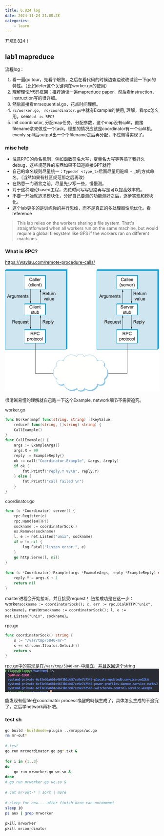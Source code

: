 ```yaml
---
title: 6.824 log 
date: 2024-11-24 21:00:28
categories:
	- learn
---
```


开坑6.824！

## lab1 mapreduce 

流程log：
1. 看一遍go tour，先看个眼熟，之后在看代码的时候边查边改改试验一下go的特性。（比如defer这个关键词在worker.go的使用）
2. 理解理论/代码框架：推荐通读一遍mapreduce paper，然后看instruction，instruction写的很详细。
3. 然后直接看mrsequential.go，花点时间理解。
4. `rc/worker.go`， `rc/coordinator.go`中就有Example的使用, 理解，看rpc怎么用。see`What is RPC? `
5. init coordinator, 分配map任务，分配参数，这个map没有split，直接filename拿来做成一个task，理想的情况应该是coordinator有一个split机，evenly split后output出一个个filename之后再分配，不过懒得实现了。

### misc help
* 注意RPC的命名机制，例如函数签名大写，变量名大写等等搞了我好久debug，这些规范性的东西如果不知道直接GPT就行
* 自己的命名规则尽量统一：`Typedef <type_t>`后面尽量用驼峰 + _t的方式命名。（当然如果有社区规范那之后再改）
* 在熟悉一门语言之前，尽量先少写一些，慢慢测。 
* 对于这种理论based工程，先花时间写写思路再写是可以提高效率的。
* 不要一开始就追求模块化，分好自己要测的功能测好之后，逐步实现和模块化。
* 这个lab更多的是训练你的并行思维，而不是真正的多处理器性能优化。看reference
> This lab relies on the workers sharing a file system. That's straightforward when all workers run on the same machine, but would require a global filesystem like GFS if the workers ran on different machines.
 
### What is RPC? 
https://waylau.com/remote-procedure-calls/

![](image.png)

很清晰易懂的理解就自己跑一下这个Example, network细节不需要追究。 

worker.go 
``` go 
func Worker(mapf func(string, string) []KeyValue,
	reducef func(string, []string) string) {
	CallExample()
}
func CallExample() {
	args := ExampleArgs{}
	args.X = 99
	reply := ExampleReply{}
	ok := call("Coordinator.Example", &args, &reply)
	if ok {
		fmt.Printf("reply.Y %v\n", reply.Y)
	} else {
		fmt.Printf("call failed!\n")
	}
}
 ```

coordinator.go 
``` go 
func (c *Coordinator) server() {
	rpc.Register(c)
	rpc.HandleHTTP()
	sockname := coordinatorSock()
	os.Remove(sockname)
	l, e := net.Listen("unix", sockname)
	if e != nil {
		log.Fatal("listen error:", e)
	}
	go http.Serve(l, nil)
}

func (c *Coordinator) Example(args *ExampleArgs, reply *ExampleReply) error {
	reply.Y = args.X + 1
	return nil
}
 ```
master进程会开始接听，并且接受request！ 链接成功是在这一步：worker`sockname := coordinatorSock(); c, err := rpc.DialHTTP("unix", sockname)`，master`sockname := coordinatorSock(); l, e := net.Listen("unix", sockname)`。

rpc.go
``` go 
func coordinatorSock() string {
	s := "/var/tmp/5840-mr-"
	s += strconv.Itoa(os.Getuid())
	return s
}
 ```
rpc.go中的实现是在`/var/tmp/5840-mr-`中建立，并且返回这个string
![alt text](image-1.png)

能发现有個file在coordinator process喚醒的時候生成了，具体怎么生成的不追究了，之后学network再补吧。


### test sh
``` sh 
go build -buildmode=plugin ../mrapps/wc.go
rm mr-out*

# test
go run mrcoordinator.go pg*.txt &

for i in {1..3}
do
    go run mrworker.go wc.so &
done
# go run mrworker.go wc.so &

# cat mr-out-* | sort | more

# sleep for now... after finish done can uncommnet
sleep 10
ps aux | grep mrworker

pkill mrworker
pkill mrcoordinator
```
<!-- time：10h + 读论文时间 -->